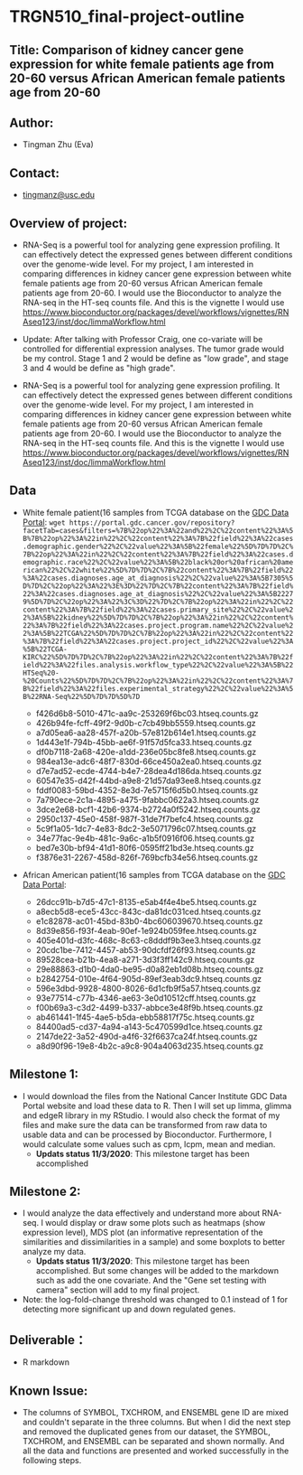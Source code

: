 # TRGN510_final-project-outline
## Title: Comparison of kidney cancer gene expression for white female patients age from 20-60 versus African American female patients age from 20-60
## Author: 
- Tingman Zhu (Eva) 
## Contact: 
- tingmanz@usc.edu
## Overview of project: 
- RNA-Seq is a powerful tool for analyzing gene expression profiling. It can effectively detect the expressed genes between different conditions over the genome-wide level. For my project, I am interested in comparing differences in kidney cancer gene expression between white female patients age from 20-60 versus African American female patients age from 20-60. I would use the Bioconductor to analyze the RNA-seq in the HT-seq counts file. And this is the vignette I would use https://www.bioconductor.org/packages/devel/workflows/vignettes/RNAseq123/inst/doc/limmaWorkflow.html
- Update: After talking with Professor Craig, one co-variate will be controlled for differential expression analyses. The tumor grade would be my control. Stage 1 and 2 would be define as "low grade", and stage 3 and 4 would be define as "high grade". 


- RNA-Seq is a powerful tool for analyzing gene expression profiling. It can effectively detect the expressed genes between different conditions over the genome-wide level. For my project, I am interested in comparing differences in kidney cancer gene expression between white female patients age from 20-60 versus African American female patients age from 20-60. I would use the Bioconductor to analyze the RNA-seq in the HT-seq counts file. And this is the vignette I would use https://www.bioconductor.org/packages/devel/workflows/vignettes/RNAseq123/inst/doc/limmaWorkflow.html



## Data
- White female patient(16 samples from TCGA database on the [GDC Data Portal](https://portal.gdc.cancer.gov/repository): 
  `wget https://portal.gdc.cancer.gov/repository?facetTab=cases&filters=%7B%22op%22%3A%22and%22%2C%22content%22%3A%5B%7B%22op%22%3A%22in%22%2C%22content%22%3A%7B%22field%22%3A%22cases.demographic.gender%22%2C%22value%22%3A%5B%22female%22%5D%7D%7D%2C%7B%22op%22%3A%22in%22%2C%22content%22%3A%7B%22field%22%3A%22cases.demographic.race%22%2C%22value%22%3A%5B%22black%20or%20african%20american%22%2C%22white%22%5D%7D%7D%2C%7B%22content%22%3A%7B%22field%22%3A%22cases.diagnoses.age_at_diagnosis%22%2C%22value%22%3A%5B7305%5D%7D%2C%22op%22%3A%22%3E%3D%22%7D%2C%7B%22content%22%3A%7B%22field%22%3A%22cases.diagnoses.age_at_diagnosis%22%2C%22value%22%3A%5B22279%5D%7D%2C%22op%22%3A%22%3C%3D%22%7D%2C%7B%22op%22%3A%22in%22%2C%22content%22%3A%7B%22field%22%3A%22cases.primary_site%22%2C%22value%22%3A%5B%22kidney%22%5D%7D%7D%2C%7B%22op%22%3A%22in%22%2C%22content%22%3A%7B%22field%22%3A%22cases.project.program.name%22%2C%22value%22%3A%5B%22TCGA%22%5D%7D%7D%2C%7B%22op%22%3A%22in%22%2C%22content%22%3A%7B%22field%22%3A%22cases.project.project_id%22%2C%22value%22%3A%5B%22TCGA-KIRC%22%5D%7D%7D%2C%7B%22op%22%3A%22in%22%2C%22content%22%3A%7B%22field%22%3A%22files.analysis.workflow_type%22%2C%22value%22%3A%5B%22HTSeq%20-%20Counts%22%5D%7D%7D%2C%7B%22op%22%3A%22in%22%2C%22content%22%3A%7B%22field%22%3A%22files.experimental_strategy%22%2C%22value%22%3A%5B%22RNA-Seq%22%5D%7D%7D%5D%7D`
  - f426d6b8-5010-471c-aa9c-253269f6bc03.htseq.counts.gz
  - 426b94fe-fcff-49f2-9d0b-c7cb49bb5559.htseq.counts.gz
  - a7d05ea6-aa28-457f-a20b-57e812b614e1.htseq.counts.gz
  - 1d443e1f-794b-45bb-ae6f-91f57d5fca33.htseq.counts.gz
  - df0b7118-2a68-420e-a1dd-236e05bc8fe8.htseq.counts.gz
  - 984ea13e-adc6-48f7-830d-66ce450a2ea0.htseq.counts.gz
  - d7e7ad52-ecde-4744-b4e7-28dea4d186da.htseq.counts.gz
  - 60547e35-d42f-44bd-a9e8-21d57da93ee8.htseq.counts.gz
  - fddf0083-59bd-4352-8e3d-7e5715f6d5b0.htseq.counts.gz
  - 7a790ece-2c1a-4895-a475-9fabbc0622a3.htseq.counts.gz
  - 3dce2e68-bcf1-42b6-9374-b2724a0f5242.htseq.counts.gz
  - 2950c137-45e0-458f-987f-31de7f7befc4.htseq.counts.gz	
  - 5c9f1a05-1dc7-4e83-8dc2-3e5071796c07.htseq.counts.gz
  - 34e77fac-9e4b-481c-9a6c-a1b5f0916f06.htseq.counts.gz
  - bed7e30b-bf94-41d1-80f6-0595ff21bd3e.htseq.counts.gz
  - f3876e31-2267-458d-826f-769bcfb34e56.htseq.counts.gz
  
- African American patient(16 samples from TCGA database on the [GDC Data Portal](https://portal.gdc.cancer.gov/):
  - 26dcc91b-b7d5-47c1-8135-e5ab4f4e4be5.htseq.counts.gz
  - a8ecb5d8-ece5-43cc-843c-da81dc031ced.htseq.counts.gz
  - e1c82878-ac01-45bd-83b0-4bc606039670.htseq.counts.gz
  - 8d39e856-f93f-4eab-90ef-1e924b059fee.htseq.counts.gz
  - 405e401d-d3fc-468c-8c63-c8dddf9b3ee3.htseq.counts.gz
  - 20cdc1be-7412-4457-ab53-90dcfdf26f93.htseq.counts.gz
  - 89528cea-b21b-4ea8-a271-3d3f3ff142c9.htseq.counts.gz
  - 29e88863-d1b0-4da0-be95-d0a82eb1d08b.htseq.counts.gz
  - b2842754-010e-4f64-905d-89ef3eab3dc9.htseq.counts.gz
  - 596e3dbd-9928-4800-8026-6d1cfb9f5a57.htseq.counts.gz
  - 93e77514-c77b-4346-ae63-3e0d10512cff.htseq.counts.gz
  - f00b69a3-c3d2-4499-b337-abbce3e48f9b.htseq.counts.gz
  - ab461441-1f45-4ae5-b5da-ebb58817f75c.htseq.counts.gz
  - 84400ad5-cd37-4a94-a143-5c470599d1ce.htseq.counts.gz
  - 2147de22-3a52-490d-a4f6-32f6637ca24f.htseq.counts.gz
  - a8d90f96-19e8-4b2c-a9c8-904a4063d235.htseq.counts.gz

## Milestone 1:
- I would download the files from the National Cancer Institute GDC Data Portal website and load these data to R. Then I will set up limma, glimma and edgeR library in my RStudio. I would also check the format of my files and make sure the data can be transformed from raw data to usable data and can be processed by Bioconductor. Furthermore, I would calculate some values such as cpm, lcpm, mean and median. 
   - **Updats status 11/3/2020**: This milestone target has been accomplished
## Milestone 2:
- I would analyze the data effectively and understand more about RNA-seq. I would display or draw some plots such as heatmaps (show expression level), MDS plot (an informative representation of the similarities and dissimilarities in a sample) and some boxplots to better analyze my data. 
   - **Updats status 11/3/2020**: This milestone target has been accomplished. But some changes will be added to the markdown such as add the one covariate. And the "Gene set testing with camera" section will add to my final project. 
- Note: the log-fold-change threshold was changed to 0.1 instead of 1 for detecting more significant up and down regulated genes. 
## Deliverable：
- R markdown

## Known Issue:
- The columns of SYMBOL, TXCHROM, and ENSEMBL gene ID are mixed and couldn't separate in the three columns. But when I did the next step and removed the duplicated genes from our dataset, the SYMBOL, TXCHROM, and ENSEMBL can be separated and shown normally. And all the data and functions are presented and worked successfully in the following steps. 

